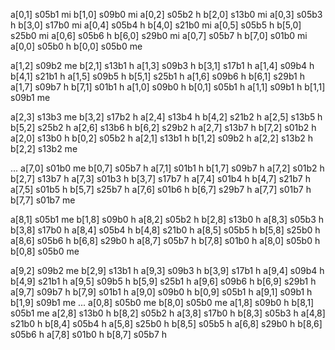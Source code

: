 a[0,1]  s05b1 mi
b[1,0]  s09b0 mi
a[0,2]  s05b2 h
b[2,0]  s13b0 mi
a[0,3]  s05b3 h
b[3,0]  s17b0 mi
a[0,4]  s05b4 h
b[4,0]  s21b0 mi
a[0,5]  s05b5 h
b[5,0]  s25b0 mi
a[0,6]  s05b6 h
b[6,0]  s29b0 mi
a[0,7]  s05b7 h
b[7,0]  s01b0 mi
a[0,0]  s05b0 h
b[0,0]  s05b0 me

a[1,2]  s09b2 me
b[2,1]  s13b1 h
a[1,3]  s09b3 h
b[3,1]  s17b1 h
a[1,4]  s09b4 h
b[4,1]  s21b1 h
a[1,5]  s09b5 h
b[5,1]  s25b1 h
a[1,6]  s09b6 h
b[6,1]  s29b1 h
a[1,7]  s09b7 h
b[7,1]  s01b1 h
a[1,0]  s09b0 h
b[0,1]  s05b1 h
a[1,1]  s09b1 h
b[1,1]  s09b1 me

a[2,3]  s13b3 me
b[3,2]  s17b2 h
a[2,4]  s13b4 h
b[4,2]  s21b2 h
a[2,5]  s13b5 h
b[5,2]  s25b2 h
a[2,6]  s13b6 h
b[6,2]  s29b2 h
a[2,7]  s13b7 h
b[7,2]  s01b2 h
a[2,0]  s13b0 h
b[0,2]  s05b2 h
a[2,1]  s13b1 h
b[1,2]  s09b2 h
a[2,2]  s13b2 h
b[2,2]  s13b2 me

...
a[7,0]  s01b0 me
b[0,7]  s05b7 h
a[7,1]  s01b1 h
b[1,7]  s09b7 h
a[7,2]  s01b2 h
b[2,7]  s13b7 h
a[7,3]  s01b3 h
b[3,7]  s17b7 h
a[7,4]  s01b4 h
b[4,7]  s21b7 h
a[7,5]  s01b5 h
b[5,7]  s25b7 h
a[7,6]  s01b6 h
b[6,7]  s29b7 h
a[7,7]  s01b7 h
b[7,7]  s01b7 me

a[8,1]  s05b1 me
b[1,8]  s09b0 h
a[8,2]  s05b2 h
b[2,8]  s13b0 h
a[8,3]  s05b3 h
b[3,8]  s17b0 h
a[8,4]  s05b4 h
b[4,8]  s21b0 h
a[8,5]  s05b5 h
b[5,8]  s25b0 h
a[8,6]  s05b6 h
b[6,8]  s29b0 h
a[8,7]  s05b7 h
b[7,8]  s01b0 h
a[8,0]  s05b0 h
b[0,8]  s05b0 me

a[9,2]  s09b2 me
b[2,9]  s13b1 h
a[9,3]  s09b3 h
b[3,9]  s17b1 h
a[9,4]  s09b4 h
b[4,9]  s21b1 h
a[9,5]  s09b5 h
b[5,9]  s25b1 h
a[9,6]  s09b6 h
b[6,9]  s29b1 h
a[9,7]  s09b7 h
b[7,9]  s01b1 h
a[9,0]  s09b0 h
b[0,9]  s05b1 h
a[9,1]  s09b1 h
b[1,9]  s09b1 me
...
a[0,8]  s05b0 me
b[8,0]  s05b0 me
a[1,8]  s09b0 h
b[8,1]  s05b1 me
a[2,8]  s13b0 h
b[8,2]  s05b2 h
a[3,8]  s17b0 h
b[8,3]  s05b3 h
a[4,8]  s21b0 h
b[8,4]  s05b4 h
a[5,8]  s25b0 h
b[8,5]  s05b5 h
a[6,8]  s29b0 h
b[8,6]  s05b6 h
a[7,8]  s01b0 h
b[8,7]  s05b7 h
